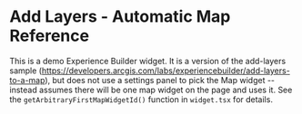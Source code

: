# Add Layers - Automatic Map Reference

This is a demo Experience Builder widget. It is a version of the add-layers sample (https://developers.arcgis.com/labs/experiencebuilder/add-layers-to-a-map), but does not use a settings panel to pick the Map widget -- instead assumes there will be one map widget on the page and uses it. See the `getArbitraryFirstMapWidgetId()` function in `widget.tsx` for details.